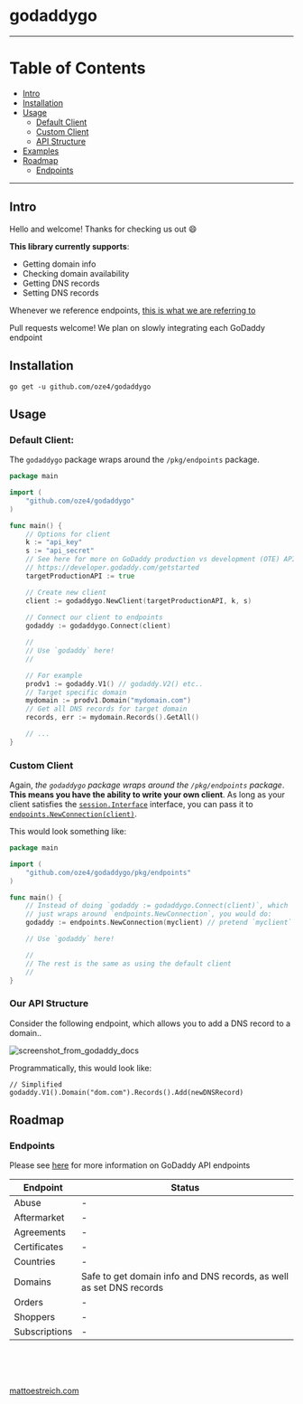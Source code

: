 # godaddygo

---

# Table of Contents

- [Intro](#intro)
- [Installation](#installation)
- [Usage](#usage)
  - [Default Client](#default-client)
  - [Custom Client](#custom-client)
  - [API Structure](#our-api-structure)
- [Examples](https://github.com/oze4/godaddygo/tree/master/examples)
- [Roadmap](#roadmap)
  - [Endpoints](#endpoints)

---

## Intro

Hello and welcome! Thanks for checking us out :smile:

**This library currently supports**:

- Getting domain info
- Checking domain availability
- Getting DNS records
- Setting DNS records

Whenever we reference endpoints, [this is what we are referring to](https://developer.godaddy.com/doc)

Pull requests welcome! We plan on slowly integrating each GoDaddy endpoint

## Installation

`go get -u github.com/oze4/godaddygo`

## Usage

### Default Client:

The `godaddygo` package wraps around the `/pkg/endpoints` package.

```go
package main

import (
    "github.com/oze4/godaddygo"
)

func main() {
    // Options for client
    k := "api_key"
    s := "api_secret"
    // See here for more on GoDaddy production vs development (OTE) API's
    // https://developer.godaddy.com/getstarted
    targetProductionAPI := true 

    // Create new client
    client := godaddygo.NewClient(targetProductionAPI, k, s)
    
    // Connect our client to endpoints
    godaddy := godaddygo.Connect(client)

    //
    // Use `godaddy` here!
    //

    // For example
    prodv1 := godaddy.V1() // godaddy.V2() etc..
    // Target specific domain
    mydomain := prodv1.Domain("mydomain.com")
    // Get all DNS records for target domain
    records, err := mydomain.Records().GetAll()

    // ...
}
```

### Custom Client

Again, *the `godaddygo` package wraps around the `/pkg/endpoints` package*. **This means you have the ability to write your own client**. As long as your client satisfies the [`session.Interface`](https://github.com/oze4/godaddygo/blob/master/pkg/session/interface.go#L3) interface, you can pass it to [`endpoints.NewConnection(client)`](https://github.com/oze4/godaddygo/blob/master/pkg/endpoints/connection.go#L29).

This would look something like:

```go
package main

import (
    "github.com/oze4/godaddygo/pkg/endpoints"
)

func main() {
    // Instead of doing `godaddy := godaddygo.Connect(client)`, which
    // just wraps around `endpoints.NewConnection`, you would do:
    godaddy := endpoints.NewConnection(myclient) // pretend `myclient` satisfies `session.Interface`

    // Use `godaddy` here! 

    //
    // The rest is the same as using the default client
    //
}
```

### Our API Structure

Consider the following endpoint, which allows you to add a DNS record to a domain..

![screenshot_from_godaddy_docs](https://i.imgur.com/tN2IveY.png)

Programmatically, this would look like:

```golang
// Simplified
godaddy.V1().Domain("dom.com").Records().Add(newDNSRecord)
```

## Roadmap

### Endpoints

Please see [here](https://developer.godaddy.com/doc) for more information on GoDaddy API endpoints

| Endpoint      | Status                                                              |
| ------------- | ------------------------------------------------------------------- |
| Abuse         | -                                                                   |
| Aftermarket   | -                                                                   |
| Agreements    | -                                                                   |
| Certificates  | -                                                                   |
| Countries     | -                                                                   |
| Domains       | Safe to get domain info and DNS records, as well as set DNS records |
| Orders        | -                                                                   |
| Shoppers      | -                                                                   |
| Subscriptions | -                                                                   |

<br />
<br />
<br />

[mattoestreich.com](https://mattoestreich.com)
